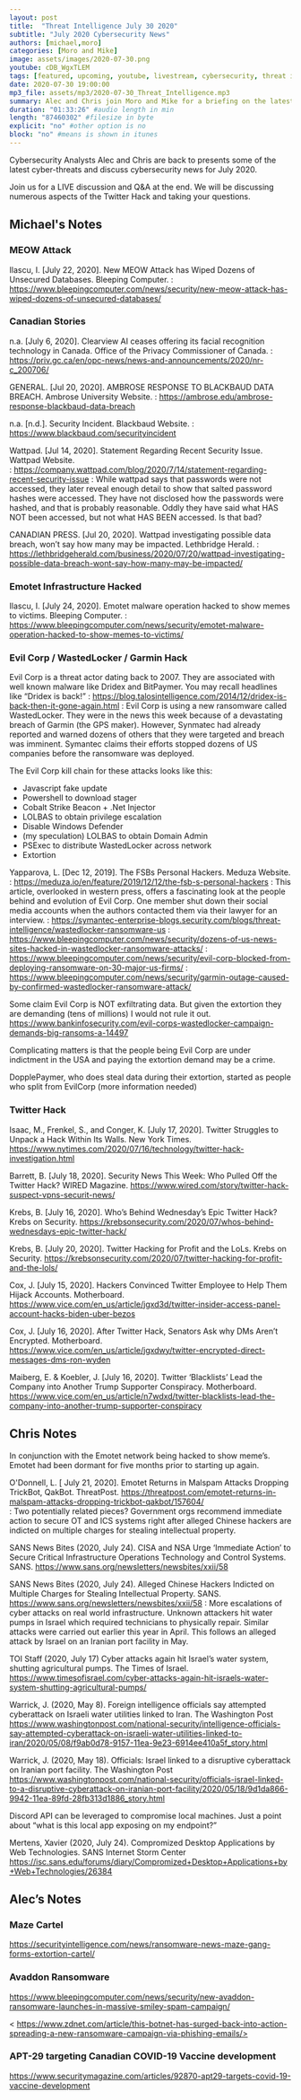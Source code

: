 ```yaml
---
layout: post
title:  "Threat Intelligence July 30 2020"
subtitle: "July 2020 Cybersecurity News"
authors: [michael,moro]
categories: [Moro and Mike]
image: assets/images/2020-07-30.png
youtube: cDB_WgxTLEM
tags: [featured, upcoming, youtube, livestream, cybersecurity, threat intelligence]
date: 2020-07-30 19:00:00
mp3_file: assets/mp3/2020-07-30_Threat_Intelligence.mp3
summary: Alec and Chris join Moro and Mike for a briefing on the latest threats and cybersecurity news for July 2020
duration: "01:33:26" #audio length in min
length: "87460302" #filesize in byte
explicit: "no" #other option is no
block: "no" #means is shown in itunes
---
```

Cybersecurity Analysts Alec and Chris are back to presents some of the latest cyber-threats and discuss cybersecurity news for July 2020.

Join us for a LIVE discussion and Q&A at the end. We will be discussing numerous aspects of the Twitter Hack and taking your questions.

## Michael's Notes

### MEOW Attack

Ilascu, I. \[July 22, 2020\]. New MEOW Attack has Wiped Dozens of Unsecured Databases. Bleeping Computer. 
: <https://www.bleepingcomputer.com/news/security/new-meow-attack-has-wiped-dozens-of-unsecured-databases/>

### Canadian Stories

n.a. \[July 6, 2020\]. Clearview AI ceases offering its facial recognition technology in Canada. Office of the Privacy Commissioner of Canada. 
: <https://priv.gc.ca/en/opc-news/news-and-announcements/2020/nr-c_200706/>

GENERAL. \[Jul 20, 2020\]. AMBROSE RESPONSE TO BLACKBAUD DATA BREACH. Ambrose University Website. 
: <https://ambrose.edu/ambrose-response-blackbaud-data-breach>

n.a. \[n.d.\]. Security Incident. Blackbaud Website. 
: <https://www.blackbaud.com/securityincident>

Wattpad. \[Jul 14, 2020\]. Statement Regarding Recent Security Issue. Wattpad Website.  
: <https://company.wattpad.com/blog/2020/7/14/statement-regarding-recent-security-issue>
: While wattpad says that passwords were not accessed, they later reveal enough detail to show that salted password hashes were accessed. They have not disclosed how the passwords were hashed, and that is probably reasonable. Oddly they have said what HAS NOT been accessed, but not what HAS BEEN accessed. Is that bad?

CANADIAN PRESS. \[Jul 20, 2020\]. Wattpad investigating possible data breach, won’t say how many may be impacted. Lethbridge Herald. 
: <https://lethbridgeherald.com/business/2020/07/20/wattpad-investigating-possible-data-breach-wont-say-how-many-may-be-impacted/>

### Emotet Infrastructure Hacked

Ilascu, I. \[July 24, 2020\]. Emotet malware operation hacked to show memes to victims. Bleeping Computer. 
: <https://www.bleepingcomputer.com/news/security/emotet-malware-operation-hacked-to-show-memes-to-victims/>

### Evil Corp / WastedLocker / Garmin Hack

Evil Corp is a threat actor dating back to 2007. They are associated with well known malware like Dridex and BitPaymer. You may recall headlines like “Dridex is back!” 
: <https://blog.talosintelligence.com/2014/12/dridex-is-back-then-it-gone-again.html>
: Evil Corp is using a new ransomware called WastedLocker. They were in the news this week because of a devastating breach of Garmin (the GPS maker). However, Synmatec had already reported and warned dozens of others that they were targeted and breach was imminent. Symantec claims their efforts stopped dozens of US companies before the ransomware was deployed.

The Evil Corp kill chain for these attacks looks like this:
- Javascript fake update
- Powershell to download stager
- Cobalt Strike Beacon + .Net Injector
- LOLBAS to obtain privilege escalation
- Disable Windows Defender
- (my speculation) LOLBAS to obtain Domain Admin
- PSExec to distribute WastedLocker across network
- Extortion 

Yapparova, L. \[Dec 12, 2019\]. The FSBs Personal Hackers. Meduza Website. 
: <https://meduza.io/en/feature/2019/12/12/the-fsb-s-personal-hackers>
: This article, overlooked in western press, offers a fascinating look at the people behind and evolution of Evil Corp. One member shut down their social media accounts when the authors contacted them via their lawyer for an interview.
: <https://symantec-enterprise-blogs.security.com/blogs/threat-intelligence/wastedlocker-ransomware-us>
: <https://www.bleepingcomputer.com/news/security/dozens-of-us-news-sites-hacked-in-wastedlocker-ransomware-attacks/>
: <https://www.bleepingcomputer.com/news/security/evil-corp-blocked-from-deploying-ransomware-on-30-major-us-firms/>
: <https://www.bleepingcomputer.com/news/security/garmin-outage-caused-by-confirmed-wastedlocker-ransomware-attack/>

Some claim Evil Corp is NOT exfiltrating data. But given the extortion they are demanding (tens of millions) I would not rule it out. <https://www.bankinfosecurity.com/evil-corps-wastedlocker-campaign-demands-big-ransoms-a-14497>

Complicating matters is that the people being Evil Corp are under indictment in the USA and paying the extortion demand may be a crime.

DopplePaymer, who does steal data during their extortion, started as people who split from EvilCorp (more information needed)

### Twitter Hack

Isaac, M., Frenkel, S., and Conger, K. \[July 17, 2020\]. Twitter Struggles to Unpack a Hack Within Its Walls. New York Times. <https://www.nytimes.com/2020/07/16/technology/twitter-hack-investigation.html>

Barrett, B. \[July 18, 2020\]. Security News This Week: Who Pulled Off the Twitter Hack? WIRED Magazine. <https://www.wired.com/story/twitter-hack-suspect-vpns-securit-news/>

Krebs, B. \[July 16, 2020\]. Who’s Behind Wednesday’s Epic Twitter Hack? Krebs on Security. <https://krebsonsecurity.com/2020/07/whos-behind-wednesdays-epic-twitter-hack/>

Krebs, B. \[July 20, 2020\]. Twitter Hacking for Profit and the LoLs. Krebs on Security. <https://krebsonsecurity.com/2020/07/twitter-hacking-for-profit-and-the-lols/>

Cox, J. \[July 15, 2020\]. Hackers Convinced Twitter Employee to Help Them Hijack Accounts. Motherboard. <https://www.vice.com/en_us/article/jgxd3d/twitter-insider-access-panel-account-hacks-biden-uber-bezos>

Cox, J. \[July 16, 2020\]. After Twitter Hack, Senators Ask why DMs Aren’t Encrypted. Motherboard. <https://www.vice.com/en_us/article/jgxdwy/twitter-encrypted-direct-messages-dms-ron-wyden>

Maiberg, E. & Koebler, J. \[July 16, 2020\]. Twitter ‘Blacklists’ Lead the Company into Another Trump Supporter Conspiracy. Motherboard. <https://www.vice.com/en_us/article/n7wdxd/twitter-blacklists-lead-the-company-into-another-trump-supporter-conspiracy>

## Chris Notes

In conjunction with the Emotet network being hacked to show meme’s. Emotet had been dormant for five months prior to starting up again. 

O'Donnell, L. \[ July 21, 2020\]. Emotet Returns in Malspam Attacks Dropping TrickBot, QakBot. ThreatPost. <https://threatpost.com/emotet-returns-in-malspam-attacks-dropping-trickbot-qakbot/157604/>	
: Two potentially related pieces? Government orgs recommend immediate action to secure OT and ICS systems right after alleged Chinese hackers are indicted on multiple charges for stealing intellectual property. 

SANS News Bites (2020, July 24). CISA and NSA Urge ‘Immediate Action’ to Secure Critical Infrastructure Operations Technology and Control Systems. SANS. <https://www.sans.org/newsletters/newsbites/xxii/58>

SANS News Bites (2020, July 24). Alleged Chinese Hackers Indicted on Multiple Charges for Stealing Intellectual Property. SANS. <https://www.sans.org/newsletters/newsbites/xxii/58>
: More escalations of cyber attacks on real world infrastructure. Unknown attackers hit water pumps in Israel which required technicians to physically repair. Similar attacks were carried out earlier this year in April. This follows an alleged attack by Israel on an Iranian port facility in May.

TOI Staff (2020, July 17) Cyber attacks again hit Israel’s water system, shutting agricultural pumps. The Times of Israel.
<https://www.timesofisrael.com/cyber-attacks-again-hit-israels-water-system-shutting-agricultural-pumps/>

Warrick, J. (2020, May 8).  Foreign intelligence officials say attempted cyberattack on Israeli water utilities linked to Iran. The Washington Post
<https://www.washingtonpost.com/national-security/intelligence-officials-say-attempted-cyberattack-on-israeli-water-utilities-linked-to-iran/2020/05/08/f9ab0d78-9157-11ea-9e23-6914ee410a5f_story.html>

Warrick, J. (2020, May 18).  Officials: Israel linked to a disruptive cyberattack on Iranian port facility. The Washington Post
<https://www.washingtonpost.com/national-security/officials-israel-linked-to-a-disruptive-cyberattack-on-iranian-port-facility/2020/05/18/9d1da866-9942-11ea-89fd-28fb313d1886_story.html>

Discord API can be leveraged to compromise local machines. Just a point about “what is this local app exposing on my endpoint?”

Mertens, Xavier (2020, July 24). Compromized Desktop Applications by Web Technologies. SANS Internet Storm Center <https://isc.sans.edu/forums/diary/Compromized+Desktop+Applications+by+Web+Technologies/26384>

## Alec’s Notes

### Maze Cartel

<https://securityintelligence.com/news/ransomware-news-maze-gang-forms-extortion-cartel/>

### Avaddon Ransomware

<https://www.bleepingcomputer.com/news/security/new-avaddon-ransomware-launches-in-massive-smiley-spam-campaign/>

<
https://www.zdnet.com/article/this-botnet-has-surged-back-into-action-spreading-a-new-ransomware-campaign-via-phishing-emails/>

### APT-29 targeting Canadian COVID-19 Vaccine development

<https://www.securitymagazine.com/articles/92870-apt29-targets-covid-19-vaccine-development>
